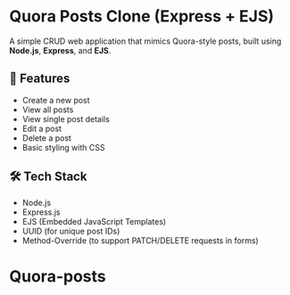# Quora Posts Clone (Express + EJS)

A simple CRUD web application that mimics Quora-style posts, built using **Node.js**, **Express**, and **EJS**.

## 🚀 Features
- Create a new post
- View all posts
- View single post details
- Edit a post
- Delete a post
- Basic styling with CSS

## 🛠️ Tech Stack
- Node.js
- Express.js
- EJS (Embedded JavaScript Templates)
- UUID (for unique post IDs)
- Method-Override (to support PATCH/DELETE requests in forms)

# Quora-posts
